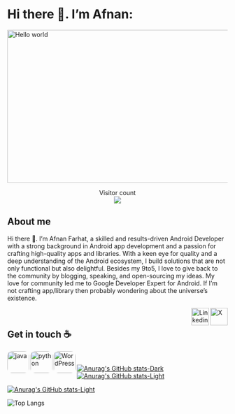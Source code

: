 # Hi there 👋. I’m Afnan:

<img src="https://github.com/afnan-farhat/afnan-farhat/assets/143901435/7c517129-4dfe-4110-b2a9-c0fde5f77f3b" alt="Hello world"  width="1200" height= "350">

<p align="center"> 
  Visitor count<br>
  <img src="https://profile-counter.glitch.me/afnan-farhat/count.svg" />
</p>

## About me
Hi there 👋. I’m Afnan Farhat, a skilled and results-driven Android Developer with a strong background in Android app development and a passion for crafting high-quality apps and libraries. With a keen eye for quality and a deep understanding of the Android ecosystem, I build solutions that are not only functional but also delightful. Besides my 9to5, I love to give back to the community by blogging, speaking, and open-sourcing my ideas. My love for community led me to Google Developer Expert for Android. If I’m not crafting app/library then probably wondering about the universe’s existence.

<a href="https://X.com/Afnantarig" target="_blank">
  <img src="https://github.com/afnan-farhat/afnan-farhat/assets/143901435/e89f4a9c-cd47-42de-a494-6a4d872e64ed" alt="X" align="right" width="40" />
</a> &nbsp;&nbsp;&nbsp;
<a href="https://www.linkedin.com/in/afnan-farhat-b33bb627a?" target="_blank">
  <img src="https://github.com/afnan-farhat/afnan-farhat/assets/143901435/37a7bf35-97b9-4748-be01-4a76442b4645" alt="Linkedin" align="right" width="40" />
</a>




## Get in touch :coffee:

<img src="https://github.com/afnan-farhat/afnan-farhat/assets/143901435/77cdf69d-0e15-4b69-8d51-956d74635686" alt="java" align="left" width="50" style="border-radius: 10px;">&nbsp;&nbsp;&nbsp;
<img src="https://github.com/afnan-farhat/afnan-farhat/assets/143901435/49cba83f-c41d-4b64-b09c-65e8cb533b37" alt="python" align="left" width="50" style="border-radius: 10px;">&nbsp;&nbsp;&nbsp;
<img src="https://github.com/afnan-farhat/afnan-farhat/assets/143901435/c4c99388-636b-4a1c-80ce-04653a09d6aa" alt="WordPress" align="left" width="50" style="border-radius: 10px;">&nbsp;&nbsp;&nbsp;


<!--- [Twitter](https://X.com/Afnantarig)
- [LinkedIn](https://www.linkedin.com/in/afnan-farhat-b33bb627a?)-->


[![Anurag's GitHub stats-Dark](https://github-readme-stats.vercel.app/api?username=afnan-farhat\&show_icons=true\&theme=codeSTACKr#gh-dark-mode-only)](https://github.com/afnan-farhat/github-readme-stats#responsive-card-theme#codeSTACKr)
[![Anurag's GitHub stats-Light](https://github-readme-stats.vercel.app/api?username=afnan-farhat\&show_icons=true\&theme=default#gh-light-mode-only)](https://github.com/afnan-farhat/github-readme-stats#responsive-card-theme#gh-light-mode-only)

[![Anurag's GitHub stats-Light](https://github-readme-stats.vercel.app/api?username=afnan-farhat\&show_icons=true\&theme=default#gh-light-mode-only)](https://github.com/afnan-farhat/github-readme-stats#responsive-card-theme#gh-light-mode-only)

![Top Langs](https://github-readme-stats.vercel.app/api/top-langs/?username=afnan-farhat&hide_progress=codeSTACKr)

